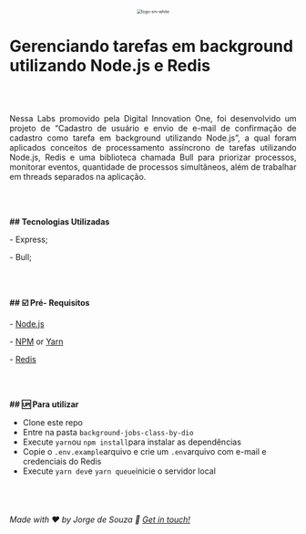 <p align="center">
		<img src="https://i.ibb.co/XjZXHLj/logo-sm-white.png" alt="logo-sm-white" border="0" style="zoom:50%;" alt="Digital Innovation One"></a>
</p>

# Gerenciando tarefas em background utilizando Node.js e Redis

<br />

<br />

<p align="justify">Nessa Labs  promovido pela Digital Innovation One, foi desenvolvido um projeto de “Cadastro de usuário e envio de e-mail de confirmação de cadastro como tarefa em background utilizando Node.js”, a qual foram aplicados conceitos de processamento assíncrono de tarefas utilizando Node.js, Redis e uma biblioteca chamada Bull para priorizar processos, monitorar eventos, quantidade de processos simultâneos, além de trabalhar em threads separados na aplicação.</p>

<br />

<br />

**## [](#technology) Tecnologias Utilizadas**

\- Express;

\- Bull;

<br />

<br />

**## [](#prerequisites):ballot_box_with_check:  Pré- Requisitos**

\-  [Node.js](https://nodejs.org/en/)

\-  [NPM](https://www.npmjs.com/) or [Yarn](https://yarnpkg.com/pt-BR/docs/install)

\- [Redis](https://redis.io/)

<br />

<br />

**## [](#getting-started):up: Para utilizar**

- Clone este repo
- Entre na pasta `background-jobs-class-by-dio`
- Execute `yarn`ou `npm install`para instalar as dependências
- Copie o `.env.example`arquivo e crie um `.env`arquivo com e-mail e credenciais do Redis
- Execute `yarn dev`e `yarn queue`inicie o servidor local

<br />

<br />

###### Made with ♥ by Jorge de Souza :wave: [Get in touch!](https://www.linkedin.com/in/jorgejrdj/)